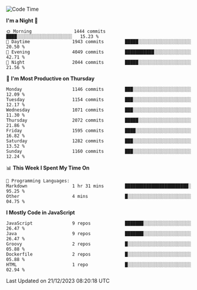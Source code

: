 <!--START_SECTION:waka-->
![Code Time](http://img.shields.io/badge/Code%20Time-1%2C318%20hrs%2030%20mins-blue)

**I'm a Night 🦉** 

```text
🌞 Morning                1444 commits        ████░░░░░░░░░░░░░░░░░░░░░   15.23 % 
🌆 Daytime                1943 commits        █████░░░░░░░░░░░░░░░░░░░░   20.50 % 
🌃 Evening                4049 commits        ███████████░░░░░░░░░░░░░░   42.71 % 
🌙 Night                  2044 commits        █████░░░░░░░░░░░░░░░░░░░░   21.56 % 
```
📅 **I'm Most Productive on Thursday** 

```text
Monday                   1146 commits        ███░░░░░░░░░░░░░░░░░░░░░░   12.09 % 
Tuesday                  1154 commits        ███░░░░░░░░░░░░░░░░░░░░░░   12.17 % 
Wednesday                1071 commits        ███░░░░░░░░░░░░░░░░░░░░░░   11.30 % 
Thursday                 2072 commits        █████░░░░░░░░░░░░░░░░░░░░   21.86 % 
Friday                   1595 commits        ████░░░░░░░░░░░░░░░░░░░░░   16.82 % 
Saturday                 1282 commits        ███░░░░░░░░░░░░░░░░░░░░░░   13.52 % 
Sunday                   1160 commits        ███░░░░░░░░░░░░░░░░░░░░░░   12.24 % 
```


📊 **This Week I Spent My Time On** 

```text
💬 Programming Languages: 
Markdown                 1 hr 31 mins        ████████████████████████░   95.25 % 
Other                    4 mins              █░░░░░░░░░░░░░░░░░░░░░░░░   04.75 % 
```

**I Mostly Code in JavaScript** 

```text
JavaScript               9 repos             ███████░░░░░░░░░░░░░░░░░░   26.47 % 
Java                     9 repos             ███████░░░░░░░░░░░░░░░░░░   26.47 % 
Groovy                   2 repos             █░░░░░░░░░░░░░░░░░░░░░░░░   05.88 % 
Dockerfile               2 repos             █░░░░░░░░░░░░░░░░░░░░░░░░   05.88 % 
HTML                     1 repo              █░░░░░░░░░░░░░░░░░░░░░░░░   02.94 % 
```




 Last Updated on 21/12/2023 08:20:18 UTC
<!--END_SECTION:waka-->
